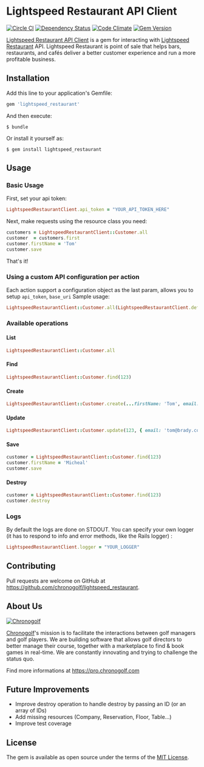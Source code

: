 # Lightspeed Restaurant API Client

[![Circle CI](https://circleci.com/gh/chronogolf/lightspeed_restaurant.svg?style=shield&circle-token=94ebc6c7495f5c0bbf9f6a89526395306f223b7e)](https://circleci.com/gh/chronogolf/lightspeed_restaurant)
[![Dependency Status](https://gemnasium.com/chronogolf/lightspeed_restaurant.svg)](https://gemnasium.com/chronogolf/lightspeed_restaurant) [![Code Climate](https://codeclimate.com/github/chronogolf/lightspeed_restaurant/badges/gpa.svg)](https://codeclimate.com/github/chronogolf/lightspeed_restaurant) [![Gem Version](https://badge.fury.io/rb/lightspeed_restaurant.svg)](https://badge.fury.io/rb/lightspeed_restaurant)

[Lightspeed Restaurant API Client](https://github.com/chronogolf/lightspeed_restaurant) is a gem for interacting with [Lightspeed Restaurant](https://www.lightspeedhq.com/products/restaurant/) API.
Lightspeed Restaurant is point of sale that helps bars, restaurants, and cafés deliver a better customer experience and run a more profitable business.

## Installation

Add this line to your application's Gemfile:

```ruby
gem 'lightspeed_restaurant'
```

And then execute:

    $ bundle

Or install it yourself as:

    $ gem install lightspeed_restaurant

## Usage

### Basic Usage

First, set your api token:
```ruby
LightspeedRestaurantClient.api_token = "YOUR_API_TOKEN_HERE"
```
Next, make requests using the resource class you need:
```ruby
customers = LightspeedRestaurantClient::Customer.all
customer  = customers.first
customer.firstName = 'Tom'
customer.save
```
That's it!

### Using a custom API configuration per action
Each action support a configuration object as the last param, allows you to setup `api_token`, `base_uri`
Sample usage:
```ruby
LightspeedRestaurantClient::Customer.all(LightspeedRestaurantClient.default_configuration.with(api_token: 'MY_OTHER_TOKEN', base_uri: 'other_ls_resto_uri'))
```

### Available operations

#### List

```ruby
LightspeedRestaurantClient::Customer.all
```

#### Find
```ruby
LightspeedRestaurantClient::Customer.find(123)
```

#### Create
```ruby
LightspeedRestaurantClient::Customer.create(...firstName: 'Tom', email: 'tom@brady.com'...)
```

#### Update
```ruby
LightspeedRestaurantClient::Customer.update(123, { email: 'tom@brady.com' })
```

#### Save
```ruby
customer = LightspeedRestaurantClient::Customer.find(123)
customer.firstName = 'Micheal'
customer.save
```

#### Destroy
```ruby
customer = LightspeedRestaurantClient::Customer.find(123)
customer.destroy
```

### Logs

By default the logs are done on STDOUT.
You can specify your own logger (it has to respond to info and error methods, like the Rails logger) :
```ruby
LightspeedRestaurantClient.logger = "YOUR_LOGGER"
```

## Contributing

Pull requests are welcome on GitHub at https://github.com/chronogolf/lightspeed_restaurant.

## About Us
[![Chronogolf][crest]](https://www.chronogolf.com)

[Chronogolf](https://www.chronogolf.com)'s mission is to facilitate the interactions between golf managers and golf players. We are building software that allows golf directors to better manage their course, together with a marketplace to find & book games in real-time. We are constantly innovating and trying to challenge the status quo.

Find more informations at https://pro.chronogolf.com

## Future Improvements
- Improve destroy operation to handle destroy by passing an ID (or an array of IDs)
- Add missing resources (Company, Reservation, Floor, Table...)
- Improve test coverage

## License

The gem is available as open source under the terms of the [MIT License](http://opensource.org/licenses/MIT).

[crest]: https://cdn2.chronogolf.com/assets/logos/Github%20-%20Header.png
